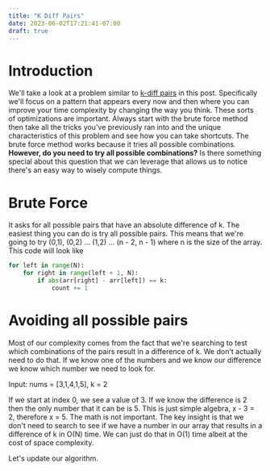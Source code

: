 ```yaml
---
title: "K Diff Pairs"
date: 2023-06-02T17:21:41-07:00
draft: true
---
```


# Introduction
We'll take a look at a problem similar to [k-diff pairs](https://leetcode.com/problems/k-diff-pairs-in-an-array/description/) in this post. 
Specifically we'll focus on a pattern that appears every now and then where you can improve your time complexity by changing the way you think.
These sorts of optimizations are important. Always start with the brute force method then take all the tricks you've previously ran into and 
the unique characteristics of this problem and see how you can take shortcuts. The brute force method works because it tries all 
possible combinations. **However, do you need to try all possible combinations?** Is there something special about this question that 
we can leverage that allows us to notice there's an easy way to wisely compute things.

# Brute Force
It asks for all possible pairs that have an absolute difference of k. The easiest thing you can do is try all possible pairs. 
This means that we're going to try (0,1), (0,2) ... (1,2) ... (n - 2, n - 1) where n is the size of the array. This code will look like
```python
for left in range(N):
    for right in range(left + 1, N):
        if abs(arr[right] - arr[left]) == k:
            count += 1
```

# Avoiding all possible pairs
Most of our complexity comes from the fact that we're searching to test which combinations of the 
pairs result in a difference of k. We don't actually need to do that. If we know one of the numbers and 
we know our difference we know which number we need to look for.

Input: nums = [3,1,4,1,5], k = 2

If we start at index 0, we see a value of 3. If we know the difference is 2 then the only number that it can be is 5.
This is just simple algebra, x - 3 = 2, therefore x = 5. The math is not important. The key insight is that 
we don't need to search to see if we have a number in our array that results in a difference of k in O(N) time.
We can just do that in O(1) time albeit at the cost of space complexity.

Let's update our algorithm.


